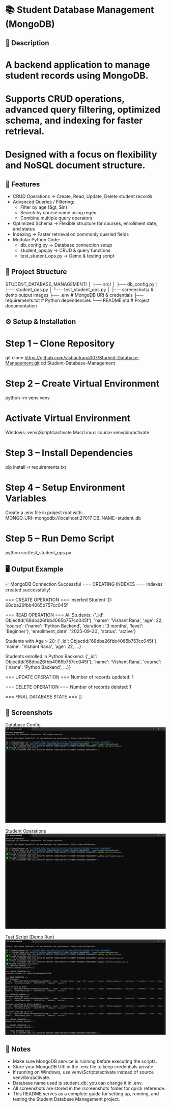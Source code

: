 # 📚 Student Database Management (MongoDB)

## 📝 Description
# A backend application to manage student records using MongoDB.
# Supports CRUD operations, advanced query filtering, optimized schema, and indexing for faster retrieval.
# Designed with a focus on flexibility and NoSQL document structure.

## 🚀 Features
- CRUD Operations → Create, Read, Update, Delete student records
- Advanced Queries / Filtering:
     * Filter by age ($gt, $in)
     * Search by course name using regex
     * Combine multiple query operators
 - Optimized Schema → Flexible structure for courses, enrollment date, and status
 - Indexing → Faster retrieval on commonly queried fields
 - Modular Python Code:
     * db_config.py → Database connection setup
     * student_ops.py → CRUD & query functions
     * test_student_ops.py → Demo & testing script

## 📂 Project Structure
 STUDENT_DATABASE_MANAGEMENT/
 │
 ├── src/
 │   ├── db_config.py
 │   ├── student_ops.py
 │   └── test_student_ops.py
 │
 ├── screenshots/       # demo output images
 ├── .env               # MongoDB URI & credentials
 ├── requirements.txt   # Python dependencies
 └── README.md           # Project documentation

## ⚙️ Setup & Installation

# Step 1 – Clone Repository
git clone https://github.com/vishantrana007/Student-Database-Management.git
cd Student-Database-Management

# Step 2 – Create Virtual Environment
python -m venv venv

# Activate Virtual Environment
 Windows:
 venv\Scripts\activate 
 Mac/Linux:
 source venv/bin/activate

# Step 3 – Install Dependencies
pip install -r requirements.txt

# Step 4 – Setup Environment Variables
 Create a .env file in project root with:
 MONGO_URI=mongodb://localhost:27017
 DB_NAME=student_db

# Step 5 – Run Demo Script
python src/test_student_ops.py

## 🖥️ Output Example

 ✅ MongoDB Connection Successful
 === CREATING INDEXES ===
 Indexes created successfully!

 === CREATE OPERATION ===
 Inserted Student ID: 68dba26fbb4065b757cc045f

 === READ OPERATION ===
 All Students:
 {'_id': ObjectId('68dba26fbb4065b757cc045f'), 'name': 'Vishant Rana', 'age': 22,
  'course': {'name': 'Python Backend', 'duration': '3 months', 'level': 'Beginner'},
  'enrollment_date': '2025-09-30', 'status': 'active'}

 Students with Age > 20:
 {'_id': ObjectId('68dba26fbb4065b757cc045f'), 'name': 'Vishant Rana', 'age': 22, ...}

 Students enrolled in Python Backend:
 {'_id': ObjectId('68dba26fbb4065b757cc045f'), 'name': 'Vishant Rana',
  'course': {'name': 'Python Backend', ...}}

 === UPDATE OPERATION ===
 Number of records updated: 1

 === DELETE OPERATION ===
 Number of records deleted: 1

 === FINAL DATABASE STATE ===
 []

## 📸 Screenshots

 Database Config
 ![Database Config](screenshots/db_config.png)

 Student Operations
 ![Student Operations](screenshots/student_ops.png)

 Test Script (Demo Run)
 ![Test Script](screenshots/test_student_ops.png)

## 📝 Notes
 - Make sure MongoDB service is running before executing the scripts.
 - Store your MongoDB URI in the .env file to keep credentials private.
 - If running on Windows, use venv\Scripts\activate instead of source venv/bin/activate.
 - Database name used is student_db; you can change it in .env.
 - All screenshots are stored in the /screenshots folder for quick reference.
 - This README serves as a complete guide for setting up, running, and testing the Student Database Management project.

